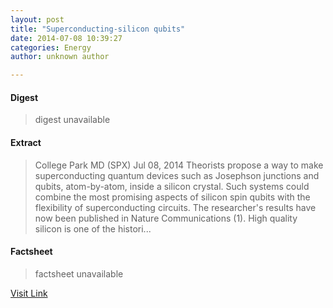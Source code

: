 ```yaml
---
layout: post
title: "Superconducting-silicon qubits"
date: 2014-07-08 10:39:27
categories: Energy
author: unknown author

---
```



#### Digest
>digest unavailable

#### Extract
>College Park MD (SPX) Jul 08, 2014 Theorists propose a way to make superconducting quantum devices such as Josephson junctions and qubits, atom-by-atom, inside a silicon crystal. Such systems could combine the most promising aspects of silicon spin qubits with the flexibility of superconducting circuits. The researcher's results have now been published in Nature Communications (1). High quality silicon is one of the histori...

#### Factsheet
>factsheet unavailable

[Visit Link](http://www.spacemart.com/reports/Superconducting_silicon_qubits_999.html)



